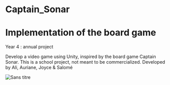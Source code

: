 # Captain_Sonar
# Implementation of the board game

Year 4 : annual project

Develop a video game using Unity, inspired by the board game Captain Sonar. This is a school project, not meant to be commercialized.
Developed by Ali, Auriane, Joyce & Salomé

![Sans titre](https://github.com/melosamsam/Captain_Sonar_A4/assets/103419843/83ca98d6-5ad3-4519-bb52-9cbbe88e539d)

